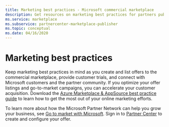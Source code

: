 ```yaml
---
title: Marketing best practices - Microsoft commercial marketplace
description: Get resources on marketing best practices for partners publishing offers to Microsoft AppSource and Azure Marketplace.
ms.service: marketplace
ms.subservice: partnercenter-marketplace-publisher
ms.topic: conceptual
ms.date: 04/16/2020
---
```


# Marketing best practices

Keep marketing best practices in mind as you create and list offers to the commercial marketplace, provide customer trials, and connect with Microsoft customers and the partner community. If you optimize your offer listings and go-to-market campaigns, you can accelerate your customer acquisition. Download the [Azure Marketplace & AppSource best practice guide](https://aka.ms/marketplacebestpractices) to learn how to get the most out of your online marketing efforts.

To learn more about how the Microsoft Partner Network can help you grow your business, see [Go to market with Microsoft](https://partner.microsoft.com/reach-customers/gtm). Sign in to [Partner Center](https://partner.microsoft.com/dashboard/commercial-marketplace/) to create and configure your offer.
